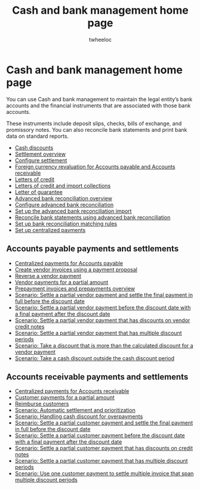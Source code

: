 ﻿---
# required metadata

title: Cash and bank management home page
description: You can use Cash and bank management to maintain the legal entity’s bank accounts and the financial instruments that are associated with those bank accounts. 
author: twheeloc
manager: AnnBe
ms.date: 2015-12-11 20 - 01 - 57
ms.topic: index-page
ms.prod: 
ms.service: Dynamics365Operations
ms.technology: 

# optional metadata

# ms.search.form: 
# ROBOTS: 
audience: Application User
# ms.devlang: 
ms.reviewer: twheeloc
ms.search.scope: AX 7.0.0, Operations, Core
# ms.tgt_pltfrm: 
ms.custom: 21941
ms.assetid: d7e22bd8-fd0d-47e1-843f-45ab0193ff8d
ms.search.region: Global
# ms.search.industry: 
ms.author: twheeloc
ms.search.validFrom: 2016-02-28
ms.dyn365.ops.version: AX 7.0.0

---

# Cash and bank management home page

You can use Cash and bank management to maintain the legal entity’s bank accounts and the financial instruments that are associated with those bank accounts. 

These instruments include deposit slips, checks, bills of exchange, and promissory notes. You can also reconcile bank statements and print bank data on standard reports.

-   [Cash discounts](cash-discounts.md)
-   [Settlement overview](settlement-overview.md)
-   [Configure settlement](configure-settlement.md)
-   [Foreign currency revaluation for Accounts payable and Accounts receivable](foreign-currency-revaluation-accounts-payable-accounts-receivable.md)
-   [Letters of credit](letters-of-credit.md)
-   [Letters of credit and import collections](letters-of-credit-import-collections.md)
-   [Letter of guarantee](letters-of-guarantee.md)
-   [Advanced bank reconciliation overview](advanced-bank-reconciliation-overview.md)
-   [Configure advanced bank reconciliation](configure-advanced-bank-reconciliation.md)
-   [Set up the advanced bank reconciliation import](set-up-advanced-bank-reconciliation-import-process.md)
-   [Reconcile bank statements using advanced bank reconciliation](reconcile-bank-statements-advanced-bank-reconciliation.md)
-   [Set up bank reconciliation matching rules](set-up-bank-reconciliation-matching-rules.md)
-   [Set up centralized payments](set-up-centralized-payments.md)

## Accounts payable payments and settlements
-   [Centralized payments for Accounts payable](../accounts-payable/centralized-payments-accounts-payable.md)
-   [Create vendor invoices using a payment proposal](../accounts-payable/create-vendor-payments-payment-proposal.md)
-   [Reverse a vendor payment](../accounts-payable/reverse-vendor-payment.md)
-   [Vendor payments for a partial amount](../accounts-payable/vendor-payments-partial-amount.md)
-   [Prepayment invoices and prepayments overview](../accounts-payable/prepayments-invoices-vs-prepayments.md)
-   [Scenario: Settle a partial vendor payment and settle the final payment in full before the discount date](../accounts-payable/settle-partial-vendor-payment-or-final-payment-before-discount.md)
-   [Scenario: Settle a partial vendor payment before the discount date with a final payment after the discount date](/accounts-payable/settle-partial-vendor-payment-before-discount-or-final-payment-after.md)
-   [Scenario: Settle a partial vendor payment that has discounts on vendor credit notes](../accounts-payable/settle-partial-vendor-payment-discounts-vendor-credit-notes.md)
-   [Scenario: Settle a partial vendor payment that has multiple discount periods](../accounts-payable/settle-partial-vendor-payment-multiple-discount-periods.md)
-   [Scenario: Take a discount that is more than the calculated discount for a vendor payment](../accounts-payable/take-discount-more-calculated-discount-vendor-payment.md)
-   [Scenario: Take a cash discount outside the cash discount period](../accounts-payable/take-cash-discount-outside-cash-discount-timeframe.md)

## Accounts receivable payments and settlements
-   [Centralized payments for Accounts receivable](../accounts-receivable/centralized-payments-accounts-receivable.md)
-   [Customer payments for a partial amount](../accounts-receivable/customer-payments-partial-amount.md)
-   [Reimburse customers](../accounts-receivable/reimburse-customers.md)
-   [Scenario: Automatic settlement and prioritization](../accounts-receivable/automatic-settlement-prioritization.md)
-   [Scenario: Handling cash discount for overpayments](../cash-bank-management/cash-discount-handling-overpayments.md)
-   [Scenario: Settle a partial customer payment and settle the final payment in full before the discount date](../accounts-receivable/settle-partial-customer-payment-or-final-payment-before-discount.md)
-   [Scenario: Settle a partial customer payment before the discount date with a final payment after the discount date](../accounts-receivable/settle-partial-customer-payment-before-discount-or-final-payment-after.md)
-   [Scenario: Settle a partial customer payment that has discounts on credit notes](../accounts-receivable/settle-partial-customer-payment-discounts-credit-notes.md)
-   [Scenario: Settle a partial customer payment that has multiple discount periods](../accounts-receivable/settle-partial-customer-payment-multiple-discount-periods.md)
-   [Scenario: Use one customer payment to settle multiple invoice that span multiple discount periods](../accounts-receivable/customer-payment-settle-multiple-invoices-multiple-discount-periods.md)

